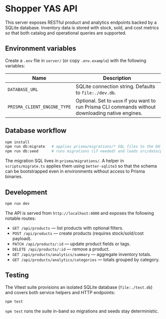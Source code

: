 # Shopper YAS API

This server exposes RESTful product and analytics endpoints backed by a SQLite database. Inventory data is stored with stock, sold, and cost metrics so that both catalog and operational queries are supported.

## Environment variables

Create a `.env` file in `server/` (or copy `.env.example`) with the following variables:

| Name | Description |
| --- | --- |
| `DATABASE_URL` | SQLite connection string. Defaults to `file:./dev.db`. |
| `PRISMA_CLIENT_ENGINE_TYPE` | Optional. Set to `wasm` if you want to run Prisma CLI commands without downloading native engines. |

## Database workflow

```bash
npm install
npm run db:migrate   # applies prisma/migrations/* SQL files to the DATABASE_URL database
npm run db:seed      # runs migrations (if needed) and loads src/data/products.json
```

The migration SQL lives in `prisma/migrations/`. A helper in `scripts/migrate.ts` applies them using `better-sqlite3` so that the schema can be bootstrapped even in environments without access to Prisma binaries.

## Development

```bash
npm run dev
```

The API is served from `http://localhost:4000` and exposes the following notable routes:

- `GET /api/products` — list products with optional filters.
- `POST /api/products` — create products (requires stock/sold/cost payload).
- `PATCH /api/products/:id` — update product fields or tags.
- `DELETE /api/products/:id` — remove a product.
- `GET /api/products/analytics/summary` — aggregate inventory totals.
- `GET /api/products/analytics/categories` — totals grouped by category.

## Testing

The Vitest suite provisions an isolated SQLite database (`file:./test.db`) and covers both service helpers and HTTP endpoints:

```bash
npm test
```

`npm test` runs the suite in-band so migrations and seeds stay deterministic.
